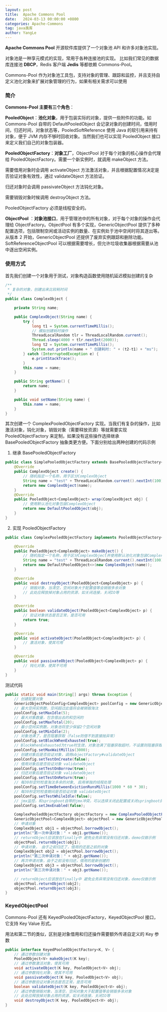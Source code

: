 ```yaml
---
layout: post
title:  Apache Commons Pool
date:   2024-03-13 00:00:00 +0800
categories: Apache-Commons
tag: java类库
author: YangLe
---
```




**Apache Commons Pool** 开源软件库提供了一个对象池 API 和许多对象池实现。

对象池是一种享元模式的实现，常用于各种连接池的实现。 比如我们常见的数据库连接池 **DBCP**，Redis 客户端 **Jedis** 等都依赖 Commons-Pool。

Commons-Pool 作为对象池工具包，支持对象的管理、跟踪和监控，并且支持自定义池化对象来扩展对象管理的行为，如果有相关需求可以使用



### 简介

**Commons-Pool 主要有三个角色**：

**PooledObject**：**池化对象**，用于包装实际的对象，提供一些附件的功能。如 Commons-Pool 自带的 DefaultPooledObject 会记录对象的创建时间，借用时间，归还时间，对象状态等，PooledSoftReference 使用 Java 的软引用来持有对象，便于 JVM 内存不够时回收对象。当然我们也可以实现 PooledObject 接口来定义我们自己的对象包装器。

**PooledObjectFactory**：**对象工厂**，ObjectPool 对于每个对象的核心操作会代理给 PooledObjectFactory。需要一个新实例时，就调用 makeObject 方法。

需要借用对象时会调用 activateObject 方法激活对象，并且根据配置情况决定是否验证对象有效性，通过 validateObject 方法验证。

归还对象时会调用 passivateObject 方法钝化对象。

需要销毁对象时候调用 destroyObject 方法。

PooledObjectFactory 必须是线程安全的。

**ObjectPool** ：**对象池接口**，用于管理池中的所有对象，对于每个对象的操作会代理给 ObjectFactory。ObjectPool 有多个实现，GenericObjectPool 提供了多种配置选项，包括限制空闲或活动实例的数量、在实例处于池中空闲时将其逐出等。从版本 2 开始，GenericObjectPool 还提供了废弃实例跟踪和删除功能。SoftReferenceObjectPool 可以根据需要增长，但允许垃圾收集器根据需要从池中逐出空闲实例。



### 使用方式

首先我们创建一个对象用于测试，对象构造函数使用随机延迟模拟创建的复杂

```java
/**
 * 复杂的对象，创建出来比较耗时间
 */
public class ComplexObject {

    private String name;

    public ComplexObject(String name) {
        try {
            long t1 = System.currentTimeMillis();
            // 模拟创建耗时操作
            ThreadLocalRandom tlr = ThreadLocalRandom.current();
            Thread.sleep(4000 + tlr.nextInt(2000));
            long t2 = System.currentTimeMillis();
            System.out.println(name + " 创建耗时: " + (t2-t1) + "ms");
        } catch (InterruptedException e) {
            e.printStackTrace();
        }
        this.name = name;
    }

    public String getName() {
        return name;
    }

    public void setName(String name) {
        this.name = name;
    }
}
```

其次创建一个 ComplexPooledObjectFactory 实现。当我们有复杂的操作，比如激活对象，钝化对象，销毁对象（需要释放资源）等就需要实现 PooledObjectFactory 来定制，如果没有这些操作选择继承 BasePooledObjectFactory 抽象类更方便。下面分别给出两种创建的代码示例

1. 继承 BasePooledObjectFactory

```java
public class SimplePooledObjectFactory extends BasePooledObjectFactory<ComplexObject> {
    @Override
    public ComplexObject create() {
        // 随机指定一个名称，用于区分ComplexObject
        String name = "test" + ThreadLocalRandom.current().nextInt(100);
        return new ComplexObject(name);
    }
    @Override
    public PooledObject<ComplexObject> wrap(ComplexObject obj) {
        // 使用默认池化对象包装ComplexObject
        return new DefaultPooledObject(obj);
    }
}
```

2. 实现 PooledObjectFactory

```java
public class ComplexPooledObjectFactory implements PooledObjectFactory<ComplexObject> {

    @Override
    public PooledObject<ComplexObject> makeObject() {
        // 随机指定一个名称，用于区分ComplexObject并使用默认池化对象包装ComplexObject
        String name = "test" + ThreadLocalRandom.current().nextInt(100);
        return new DefaultPooledObject<>(new ComplexObject(name));
    }

    @Override
    public void destroyObject(PooledObject<ComplexObject> p) {
        // 销毁对象，当清空，空闲对象大于配置值等会销毁多余对象
        // 此处应释放掉对象占用的资源，如关闭连接，关闭IO等
    }

    @Override
    public boolean validateObject(PooledObject<ComplexObject> p) {
        // 验证对象状态是否正常，是否可用
        return true;
    }

    @Override
    public void activateObject(PooledObject<ComplexObject> p) {
        // 激活对象，使其可用
    }

    @Override
    public void passivateObject(PooledObject<ComplexObject> p) {
        // 钝化对象，使其不可用
    }
}
```

测试代码

```java
public static void main(String[] args) throws Exception {
    // 创建配置对象
    GenericObjectPoolConfig<ComplexObject> poolConfig = new GenericObjectPoolConfig<>();
    // 最大空闲实例数，空闲超过此值将会被销毁淘汰
    poolConfig.setMaxIdle(5);
    // 最大对象数量，包含借出去的和空闲的
    poolConfig.setMaxTotal(20);
    // 最小空闲实例数，对象池将至少保留2个空闲对象
    poolConfig.setMinIdle(2);
    // 对象池满了，是否阻塞获取（false则借不到直接抛异常）
    poolConfig.setBlockWhenExhausted(true);
    // BlockWhenExhausted为true时生效，对象池满了阻塞获取超时，不设置则阻塞获取不超时，也可在borrowObject方法传递第二个参数指定本次的超时时间
    poolConfig.setMaxWaitMillis(3000);
    // 创建对象后是否验证对象，调用objectFactory#validateObject
    poolConfig.setTestOnCreate(false);
    // 借用对象后是否验证对象 validateObject
    poolConfig.setTestOnBorrow(true);
    // 归还对象后是否验证对象 validateObject
    poolConfig.setTestOnReturn(true);
    // 每30秒定时检查淘汰多余的对象, 启用单独的线程处理
    poolConfig.setTimeBetweenEvictionRunsMillis(1000 * 60 * 30);
    // 每30秒定时检查期间是否验证对象 validateObject
    poolConfig.setTestWhileIdle(false);
    // jmx监控，和springboot自带的jmx冲突，可以选择关闭此配置或关闭springboot的jmx配置
    poolConfig.setJmxEnabled(false);

    ComplexPooledObjectFactory objectFactory = new ComplexPooledObjectFactory();
    GenericObjectPool<ComplexObject> objectPool = new GenericObjectPool<>(objectFactory, poolConfig);
    // 申请对象
    ComplexObject obj1 = objectPool.borrowObject();
    println("第一次申请对象：" + obj1.getName());
    // returnObject应该放在finally中 避免业务异常没有归还对象，demo仅做示例
    objectPool.returnObject(obj1);
    // 申请对象， 由于之前归还了，借用的还是之前的对象
    ComplexObject obj2 = objectPool.borrowObject();
    println("第二次申请对象：" + obj2.getName());
    // 再次申请对象，由于之前没有归还，借用的是新创建的
    ComplexObject obj3 = objectPool.borrowObject();
    println("第三次申请对象：" + obj3.getName());

    // returnObject应该放在finally中 避免业务异常没有归还对象，demo仅做示例
    objectPool.returnObject(obj2);
    objectPool.returnObject(obj3);
}
```



### KeyedObjectPool

Commons-Pool 还有 KeyedPooledObjectFactory，KeyedObjectPool 接口，它支持 Key Value 形式。

用法和第二节的类似，区别是对象借用和归还操作需要额外传递自定义的 Key 参数

```java
public interface KeyedPooledObjectFactory<K, V> {
    // 通过参数创建对象
    PooledObject<V> makeObject(K key);
    // 通过参数激活对象，使其可用
    void activateObject(K key, PooledObject<V> obj);
    // 通过参数钝化对象，使其不可用
    void passivateObject(K key, PooledObject<V> obj);
    // 通过参数验证对象状态是否正常，是否可用
    boolean validateObject(K key, PooledObject<V> obj);
    // 通过参数销毁对象，当清空，空闲对象大于配置值等会销毁多余对象
    // 此处应释放掉对象占用的资源，如关闭连接，关闭IO等
    void destroyObject(K key, PooledObject<V> obj);
}
```